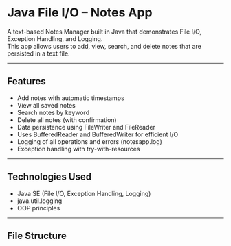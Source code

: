 # Java File I/O – Notes App

A text-based Notes Manager built in Java that demonstrates File I/O, Exception Handling, and Logging.  
This app allows users to add, view, search, and delete notes that are persisted in a text file.

---

## Features
- Add notes with automatic timestamps
- View all saved notes
- Search notes by keyword
- Delete all notes (with confirmation)
- Data persistence using FileWriter and FileReader
- Uses BufferedReader and BufferedWriter for efficient I/O
- Logging of all operations and errors (notesapp.log)
- Exception handling with try-with-resources

---

## Technologies Used
- Java SE (File I/O, Exception Handling, Logging)
- java.util.logging
- OOP principles

---

## File Structure
